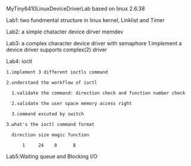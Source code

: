 MyTiny6410LinuxDeviceDriverLab based on linux 2.6.38

Lab1: two fundmental structure in linux kernel, Linklist and Timer

Lab2: a simple chatacter device dirver memdev

Lab3: a complex character device driver with semaphore 1.implement a device driver supports complex(2) driver

Lab4: ioctl

    1.implement 3 different ioctls command

    2.understand the workflow of ioctl
  
      1.validate the command: direction check and function number check
    
      2.validate the user space memory access right
    
      3.command excuted by switch

    3.what's the ioctl command format
  
      direction size magic function
    
          1     24    8      8
         
Lab5:Waiting queue and Blocking I/O
